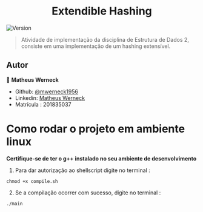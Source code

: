 <h1 align="center">Extendible Hashing</h1>
<p>
  <img alt="Version" src="https://img.shields.io/badge/version-0.1.0-blue.svg?cacheSeconds=2592000" />
</p>

> Atividade de implementação da disciplina de Estrutura de Dados 2, consiste em uma implementação de um hashing extensível.
## Autor

👤 **Matheus Werneck**

* Github: [@mwerneck1956](https://github.com/mwerneck1956)
* Linkedin: [Matheus Werneck](https://www.linkedin.com/in/matheus-werneck-2aa222178/)
* Matrícula : 201835037

# Como rodar o projeto em ambiente linux

**Certifique-se de ter o g++ instalado no seu ambiente de desenvolvimento**

1. Para dar autorização ao shellscript digite no terminal :
```
chmod +x compile.sh 
```

2. Se a compilação ocorrer com sucesso, digite no terminal : 
```
./main
```
